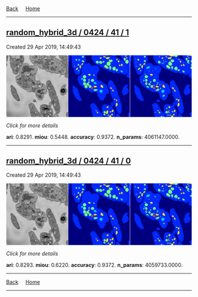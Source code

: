 
[Back](..)&nbsp;&nbsp;&nbsp;&nbsp;&nbsp;[Home](https://leapmanlab.github.io/snapshots)

---

<div class="summary"><a href="1"><h2>random_hybrid_3d / 0424 / 41 / 1</h2></a><p>Created 29 Apr 2019, 14:49:43
</p><a href="1"><img src="1/media/summary.png" align="center"></a><p>
<i>Click for more details</i>
</p></div>

**ari**: 0.8291. **miou**: 0.5448. **accuracy**: 0.9372. **n_params**: 4061147.0000. 

---

<div class="summary"><a href="0"><h2>random_hybrid_3d / 0424 / 41 / 0</h2></a><p>Created 29 Apr 2019, 14:49:43
</p><a href="0"><img src="0/media/summary.png" align="center"></a><p>
<i>Click for more details</i>
</p></div>

**ari**: 0.8293. **miou**: 0.6220. **accuracy**: 0.9372. **n_params**: 4059733.0000. 

---

[Back](..)&nbsp;&nbsp;&nbsp;&nbsp;&nbsp;[Home](https://leapmanlab.github.io/snapshots)

---